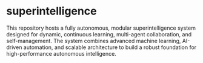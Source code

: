# superintelligence
This repository hosts a fully autonomous, modular superintelligence system designed for dynamic, continuous learning, multi-agent collaboration, and self-management. The system combines advanced machine learning, AI-driven automation, and scalable architecture to build a robust foundation for high-performance autonomous intelligence.
